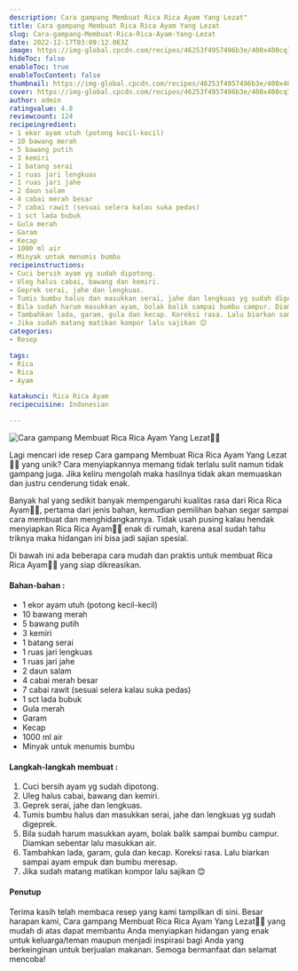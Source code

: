 ```yaml
---
description: Cara gampang Membuat Rica Rica Ayam Yang Lezat"
title: Cara gampang Membuat Rica Rica Ayam Yang Lezat
slug: Cara-gampang-Membuat-Rica-Rica-Ayam-Yang-Lezat
date: 2022-12-17T03:09:12.063Z
image: https://img-global.cpcdn.com/recipes/46253f4957496b3e/400x400cq70/photo.jpg
hideToc: false
enableToc: true
enableTocContent: false
thumbnail: https://img-global.cpcdn.com/recipes/46253f4957496b3e/400x400cq70/photo.jpg
cover: https://img-global.cpcdn.com/recipes/46253f4957496b3e/400x400cq70/photo.jpg
author: admin
ratingvalue: 4.8
reviewcount: 124
recipeingredient:
- 1 ekor ayam utuh (potong kecil-kecil)
- 10 bawang merah
- 5 bawang putih
- 3 kemiri
- 1 batang serai
- 1 ruas jari lengkuas
- 1 ruas jari jahe
- 2 daun salam
- 4 cabai merah besar
- 7 cabai rawit (sesuai selera kalau suka pedas)
- 1 sct lada bubuk
- Gula merah
- Garam
- Kecap
- 1000 ml air
- Minyak untuk menumis bumbu
recipeinstructions:
- Cuci bersih ayam yg sudah dipotong.
- Uleg halus cabai, bawang dan kemiri.
- Geprek serai, jahe dan lengkuas.
- Tumis bumbu halus dan masukkan serai, jahe dan lengkuas yg sudah digeprek.
- Bila sudah harum masukkan ayam, bolak balik sampai bumbu campur. Diamkan sebentar lalu masukkan air.
- Tambahkan lada, garam, gula dan kecap. Koreksi rasa. Lalu biarkan sampai ayam empuk dan bumbu meresap.
- Jika sudah matang matikan kompor lalu sajikan 😊
categories:
- Resep

tags:
- Rica
- Rica
- Ayam

katakunci: Rica Rica Ayam
recipecuisine: Indonesian

---
```


![Cara gampang Membuat Rica Rica Ayam Yang Lezat👩‍🍳](https://img-global.cpcdn.com/recipes/46253f4957496b3e/400x400cq70/photo.jpg)

Lagi mencari ide resep Cara gampang Membuat Rica Rica Ayam Yang Lezat👩‍🍳 yang unik? Cara menyiapkannya memang tidak terlalu sulit namun tidak gampang juga. Jika keliru mengolah maka hasilnya tidak akan memuaskan dan justru cenderung tidak enak.

Banyak hal yang sedikit banyak mempengaruhi kualitas rasa dari Rica Rica Ayam👩‍🍳, pertama dari jenis bahan, kemudian pemilihan bahan segar sampai cara membuat dan menghidangkannya. Tidak usah pusing kalau hendak menyiapkan Rica Rica Ayam👩‍🍳 enak di rumah, karena asal sudah tahu triknya maka hidangan ini bisa jadi sajian spesial.

Di bawah ini ada beberapa cara mudah dan praktis untuk membuat Rica Rica Ayam👩‍🍳 yang siap dikreasikan.

<!--inarticleads1-->

#### Bahan-bahan :

- 1 ekor ayam utuh (potong kecil-kecil)
- 10 bawang merah
- 5 bawang putih
- 3 kemiri
- 1 batang serai
- 1 ruas jari lengkuas
- 1 ruas jari jahe
- 2 daun salam
- 4 cabai merah besar
- 7 cabai rawit (sesuai selera kalau suka pedas)
- 1 sct lada bubuk
- Gula merah
- Garam
- Kecap
- 1000 ml air
- Minyak untuk menumis bumbu

<!--inarticleads2-->

#### Langkah-langkah membuat :

1. Cuci bersih ayam yg sudah dipotong.
1. Uleg halus cabai, bawang dan kemiri.
1. Geprek serai, jahe dan lengkuas.
1. Tumis bumbu halus dan masukkan serai, jahe dan lengkuas yg sudah digeprek.
1. Bila sudah harum masukkan ayam, bolak balik sampai bumbu campur. Diamkan sebentar lalu masukkan air.
1. Tambahkan lada, garam, gula dan kecap. Koreksi rasa. Lalu biarkan sampai ayam empuk dan bumbu meresap.
1. Jika sudah matang matikan kompor lalu sajikan 😊

#### Penutup

Terima kasih telah membaca resep yang kami tampilkan di sini. Besar harapan kami, Cara gampang Membuat Rica Rica Ayam Yang Lezat👩‍🍳 yang mudah di atas dapat membantu Anda menyiapkan hidangan yang enak untuk keluarga/teman maupun menjadi inspirasi bagi Anda yang berkeinginan untuk berjualan makanan. Semoga bermanfaat dan selamat mencoba!